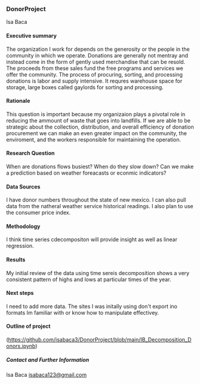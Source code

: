 ### DonorProject

Isa Baca

#### Executive summary
The organization I work for depends on the generosity or the people in the community in which we operate. Donations are generally not mentray and instead come in the form of gently used merchandise that can be resold. The proceeds from these sales fund the free programs and services we offer the community. 
The process of procuring, sorting, and processing donations is labor and supply intensive. It requres warehouse space for storage, large boxes called gaylords for sorting and processing.   
#### Rationale
This question is important because my organizaion plays a pivotal role in reducing the ammount of waste that goes into landfills. If we are able to be strategic about the collection, distribution, and overall efficiency of donation procurement we can make an even greater impact on the community, the enviroment, and the workers responsible for maintaining the operation.


#### Research Question
When are donations flows busiest?
When do they slow down? 
Can we make a prediction based on weather foreacasts or econmic indicators?

#### Data Sources
I have donor numbers throughout the state of new mexico.
I can also pull data from the natheral weather service historical readings.
I also plan to use the consumer price index.

#### Methodology
I think time series cdecompositon will provide insight as well as linear regression.

#### Results
My initial review of the data using time sereis decomposition shows a very consistent pattern of highs and lows at particular times of the year. 

#### Next steps
I need to add more data. The sites I was initally using don't export ino formats Im familiar with or know how to manipulate effectivey.

#### Outline of project
(https://github.com/isabaca3/DonorProject/blob/main/IB_Decomposition_Donors.ipynb)

##### Contact and Further Information
Isa Baca
isabaca123@gmail.com


